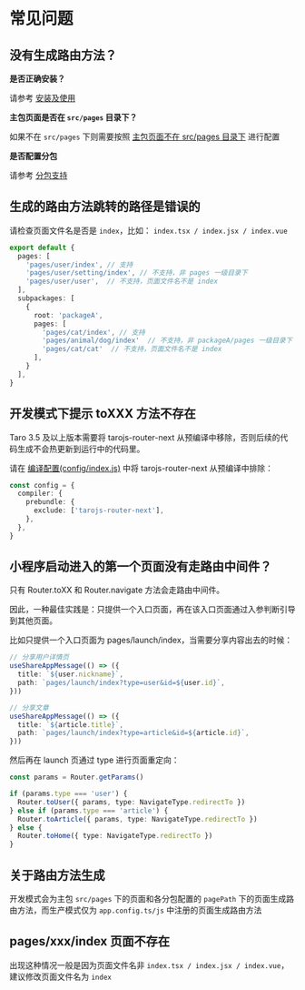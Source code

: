 # 常见问题

## 没有生成路由方法？

**是否正确安装？**

请参考 [安装及使用](/guide/quike/start)

**主包页面是否在 `src/pages` 目录下？**

如果不在 `src/pages` 下则需要按照 [主包页面不在 src/pages 目录下](/guide/quike/subpackage#主包页面不在-srcpages-目录下) 进行配置

**是否配置分包**

请参考 [分包支持](/guide/quike/subpackage)

## 生成的路由方法跳转的路径是错误的

请检查页面文件名是否是 `index`，比如： `index.tsx / index.jsx / index.vue`

```typescript
export default {
  pages: [
    'pages/user/index', // 支持
    'pages/user/setting/index', // 不支持，非 pages 一级目录下
    'pages/user/user',  // 不支持，页面文件名不是 index
  ],
  subpackages: [
    {
      root: 'packageA',
      pages: [
        'pages/cat/index', // 支持
        'pages/animal/dog/index'  // 不支持，非 packageA/pages 一级目录下
        'pages/cat/cat'  // 不支持，页面文件名不是 index
      ],
    }
  ],
}

```

## 开发模式下提示 toXXX 方法不存在

Taro 3.5 及以上版本需要将 tarojs-router-next 从预编译中移除，否则后续的代码生成不会热更新到运行中的代码里。

请在 [编译配置(config/index.js)](https://taro-docs.jd.com/docs/config-detail#compilerprebundleexclude) 中将 tarojs-router-next 从预编译中排除：

```typescript
const config = {
  compiler: {
    prebundle: {
      exclude: ['tarojs-router-next'],
    },
  },
}
```

## 小程序启动进入的第一个页面没有走路由中间件？

只有 Router.toXX 和 Router.navigate 方法会走路由中间件。

因此，一种最佳实践是：只提供一个入口页面，再在该入口页面通过入参判断引导到其他页面。

比如只提供一个入口页面为 pages/launch/index，当需要分享内容出去的时候：

```typescript
// 分享用户详情页
useShareAppMessage(() => ({
  title: `${user.nickname}`,
  path: `pages/launch/index?type=user&id=${user.id}`,
}))

// 分享文章
useShareAppMessage(() => ({
  title: `${article.title}`,
  path: `pages/launch/index?type=article&id=${article.id}`,
}))
```

然后再在 launch 页通过 type 进行页面重定向：

```typescript
const params = Router.getParams()

if (params.type === 'user') {
  Router.toUser({ params, type: NavigateType.redirectTo })
} else if (params.type === 'article') {
  Router.toArticle({ params, type: NavigateType.redirectTo })
} else {
  Router.toHome({ type: NavigateType.redirectTo })
}
```

## 关于路由方法生成

开发模式会为主包 `src/pages` 下的页面和各分包配置的 `pagePath` 下的页面生成路由方法，而生产模式仅为 `app.config.ts/js` 中注册的页面生成路由方法

## pages/xxx/index 页面不存在

出现这种情况一般是因为页面文件名非 `index.tsx / index.jsx / index.vue`，建议修改页面文件名为 `index`
